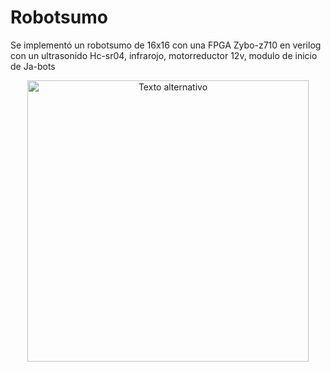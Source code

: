 # Robotsumo
Se implementó un robotsumo de 16x16 con una FPGA Zybo-z710 en verilog con un ultrasonido Hc-sr04, infrarojo, motorreductor 12v, modulo de inicio de Ja-bots  
<p align="center">
   <img src="../implementación.jpeg" alt="Texto alternativo" width="450"><br>
